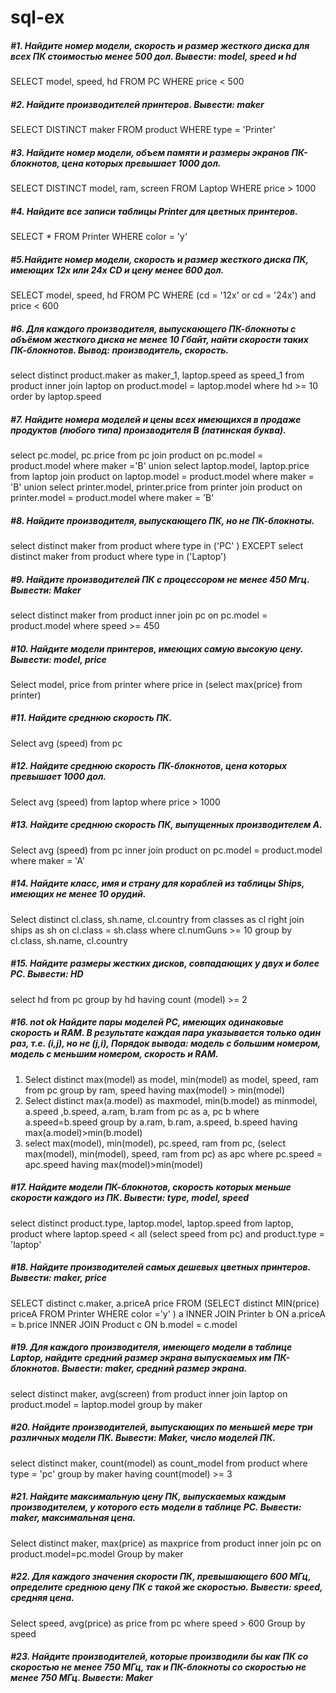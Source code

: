 # sql-ex

##### #1. Найдите номер модели, скорость и размер жесткого диска для всех ПК стоимостью менее 500 дол. Вывести: model, speed и hd
SELECT model, speed, hd FROM PC WHERE price < 500
##### #2. Найдите производителей принтеров. Вывести: maker
SELECT DISTINCT maker FROM product WHERE type = 'Printer'
##### #3. Найдите номер модели, объем памяти и размеры экранов ПК-блокнотов, цена которых превышает 1000 дол.
SELECT DISTINCT model, ram, screen FROM Laptop WHERE price > 1000
##### #4. Найдите все записи таблицы Printer для цветных принтеров.
SELECT * FROM Printer WHERE color = 'y'
##### #5.Найдите номер модели, скорость и размер жесткого диска ПК, имеющих 12x или 24x CD и цену менее 600 дол.
SELECT model, speed, hd FROM PC WHERE (cd = '12x' or cd = '24x') and price < 600
##### #6. Для каждого производителя, выпускающего ПК-блокноты c объёмом жесткого диска не менее 10 Гбайт, найти скорости таких ПК-блокнотов. Вывод: производитель, скорость.
select distinct product.maker as maker_1, laptop.speed as speed_1 from product inner join laptop on product.model = laptop.model where hd >= 10 order by laptop.speed
##### #7. Найдите номера моделей и цены всех имеющихся в продаже продуктов (любого типа) производителя B (латинская буква).
select pc.model, pc.price from pc join product on pc.model = product.model where maker ='B'
union
select laptop.model, laptop.price from laptop join product on laptop.model = product.model where maker = 'B'
union
select printer.model, printer.price from printer join product on printer.model = product.model where maker = 'B'
##### #8. Найдите производителя, выпускающего ПК, но не ПК-блокноты.
select distinct maker from product where type in ('PC' )
EXCEPT
select distinct maker from product where type in ('Laptop')
##### #9. Найдите производителей ПК с процессором не менее 450 Мгц. Вывести: Maker
select distinct maker from product inner join pc on pc.model = product.model where speed >= 450
##### #10. Найдите модели принтеров, имеющих самую высокую цену. Вывести: model, price
Select model, price from printer where price in (select max(price) from printer)
##### #11. Найдите среднюю скорость ПК.
Select avg (speed) from pc
##### #12. Найдите среднюю скорость ПК-блокнотов, цена которых превышает 1000 дол.
Select avg (speed) from laptop where price > 1000
##### #13. Найдите среднюю скорость ПК, выпущенных производителем A.
Select avg (speed) from pc inner join product on pc.model = product.model
 where maker = 'A'
##### #14. Найдите класс, имя и страну для кораблей из таблицы Ships, имеющих не менее 10 орудий.
Select distinct cl.class, sh.name, cl.country from classes as cl right join ships as sh on cl.class = sh.class where cl.numGuns >= 10
group by 
cl.class, sh.name, cl.country
##### #15. Найдите размеры жестких дисков, совпадающих у двух и более PC. Вывести: HD
select hd from pc group by hd having count (model) >= 2
##### #16. *not ok* Найдите пары моделей PC, имеющих одинаковые скорость и RAM. В результате каждая пара указывается только один раз, т.е. (i,j), но не (j,i), Порядок вывода: модель с большим номером, модель с меньшим номером, скорость и RAM.
1) Select distinct max(model) as model, min(model) as model,  speed, ram from pc group by ram, speed
having max(model) > min(model)
2) Select distinct max(a.model) as maxmodel, min(b.model) as minmodel,  a.speed ,b.speed, a.ram, b.ram from pc as a, pc b where a.speed=b.speed group by a.ram, b.ram, a.speed, b.speed having max(a.model)>min(b.model)
3) select max(model), min(model), pc.speed, ram from pc, (select max(model), min(model), speed, ram from pc) as apc where pc.speed = apc.speed having max(model)>min(model)
##### #17. Найдите модели ПК-блокнотов, скорость которых меньше скорости каждого из ПК. Вывести: type, model, speed
select distinct product.type, laptop.model, laptop.speed from laptop, product where laptop.speed < all (select  speed from pc) and product.type = 'laptop'
##### #18. Найдите производителей самых дешевых цветных принтеров. Вывести: maker, price
SELECT distinct c.maker, a.priceA price
FROM (SELECT distinct MIN(price) priceA
      FROM Printer
      WHERE color ='y'
      ) a INNER JOIN
      Printer b ON a.priceA = b.price INNER JOIN
      Product c ON b.model = c.model
##### #19. Для каждого производителя, имеющего модели в таблице Laptop, найдите средний размер экрана выпускаемых им ПК-блокнотов. Вывести: maker, средний размер экрана.
select distinct maker,  avg(screen) from product inner join laptop on product.model = laptop.model
group by maker
##### #20. Найдите производителей, выпускающих по меньшей мере три различных модели ПК. Вывести: Maker, число моделей ПК.
select distinct maker, count(model) as count_model from product where type = 'pc'
group by maker
having count(model) >= 3
##### #21. Найдите максимальную цену ПК, выпускаемых каждым производителем, у которого есть модели в таблице PC. Вывести: maker, максимальная цена.
Select distinct maker, max(price) as maxprice from product inner join pc on product.model=pc.model
Group by maker
##### #22. Для каждого значения скорости ПК, превышающего 600 МГц, определите среднюю цену ПК с такой же скоростью. Вывести: speed, средняя цена.
Select speed, avg(price) as price from pc where speed > 600
Group by speed
##### #23. Найдите производителей, которые производили бы как ПК со скоростью не менее 750 МГц, так и ПК-блокноты со скоростью не менее 750 МГц. Вывести: Maker





















